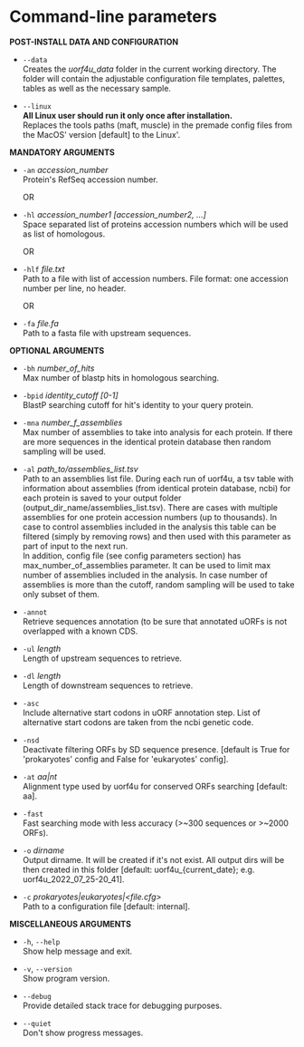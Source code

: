 # Сommand-line parameters

	
**POST-INSTALL DATA AND CONFIGURATION**

- `--data`  
Creates the *uorf4u_data* folder in the current working directory.
The folder will contain the adjustable configuration file templates, palettes, tables as well as the necessary sample.

- `--linux`  
**All Linux user should run it only once after installation.**  
Replaces the tools paths (maft, muscle) in the premade config files from the MacOS' version [default] to the Linux'.
 

**MANDATORY ARGUMENTS**

- `-an` *accession_number*  
Protein's RefSeq accession number.

	OR

- `-hl` *accession_number1 [accession_number2, ...]*  
Space separated list of proteins accession numbers which will be used as list of homologous.

	OR

- `-hlf` *file.txt*  
Path to a file with list of accession numbers. File format: one accession number per line, no header.

	OR

- `-fa` *file.fa*  
    Path to a fasta file with upstream sequences.

**OPTIONAL ARGUMENTS**

- `-bh` *number_of_hits*  
Max number of blastp hits in homologous searching.

- `-bpid` *identity_cutoff [0-1]*  
BlastP searching cutoff for hit's identity to your query protein.

- `-mna` *number_f_assemblies*  
Max number of assemblies to take into analysis for each protein. If there are more sequences in the identical protein database then random sampling will be used.

- `-al` *path_to/assemblies_list.tsv*  
Path to an assemblies list file. During each run of uorf4u, a tsv table with information about assemblies (from identical protein database, ncbi) for each protein is saved to your output folder (output_dir_name/assemblies_list.tsv). There are cases with multiple assemblies for one protein accession numbers (up to thousands). In case to control assemblies included in the analysis this table can be filtered (simply by removing rows) and then used with this parameter as part of input to the next run.  
In addition, config file (see config parameters section) has max_number_of_assemblies parameter. It can be used to limit max number of assemblies included in the analysis. In case number of assemblies is more than the cutoff, random sampling will be used to take only subset of them.

- `-annot`  
Retrieve sequences annotation (to be sure that annotated uORFs is not overlapped with a known CDS. 

- `-ul` *length*     
Length of upstream sequences to retrieve.

- `-dl` *length*    
Length of downstream sequences to retrieve.

- `-asc`   
Include alternative start codons in uORF annotation step. List of alternative start codons are taken from the ncbi genetic code.

- `-nsd`  
Deactivate filtering ORFs by SD sequence presence. [default is True for 'prokaryotes' config and False for 'eukaryotes' config].

- `-at` *aa|nt*  
Alignment type used by uorf4u for conserved ORFs searching [default: aa]. 

- `-fast`  
Fast searching mode with less accuracy (>~300 sequences or >~2000 ORFs).

- `-o` *dirname*  
Output dirname. It will be created if it's not exist. All output dirs will be then created in this folder [default: uorf4u_{current_date}; e.g. uorf4u_2022_07_25-20_41].

- `-c` *prokaryotes|eukaryotes|<file.cfg>*  
Path to a configuration file [default: internal].


**MISCELLANEOUS ARGUMENTS**

- `-h`, `--help`  
Show help message and exit.

- `-v`, `--version`  
Show program version.

- `--debug`  
Provide detailed stack trace for debugging purposes.

- `--quiet`  
Don't show progress messages.
